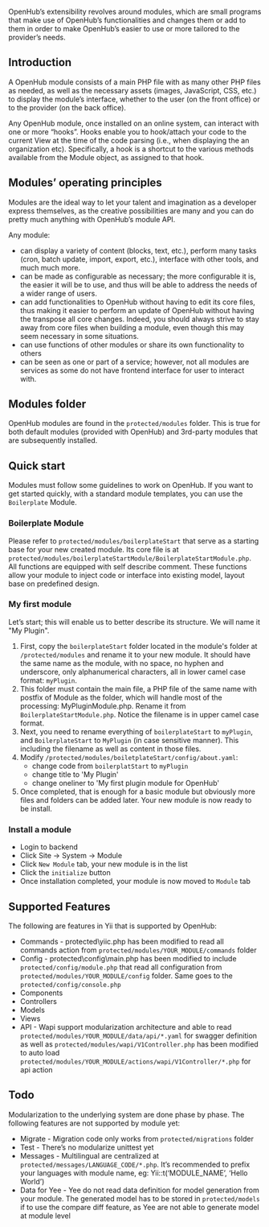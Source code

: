 OpenHub’s extensibility revolves around modules, which are small programs that make use of OpenHub’s functionalities and changes them or add to them in order to make OpenHub’s easier to use or more tailored to the provider’s needs.

## Introduction
A OpenHub module consists of a main PHP file with as many other PHP files as needed, as well as the necessary assets (images, JavaScript, CSS, etc.) to display the module’s interface, whether to the user (on the front office) or to the provider (on the back office).

Any OpenHub module, once installed on an online system, can interact with one or more “hooks”. Hooks enable you to hook/attach your code to the current View at the time of the code parsing (i.e., when displaying the an organization etc). Specifically, a hook is a shortcut to the various methods available from the Module object, as assigned to that hook.

## Modules’ operating principles
Modules are the ideal way to let your talent and imagination as a developer express themselves, as the creative possibilities are many and you can do pretty much anything with OpenHub’s module API.

Any module:
  * can display a variety of content (blocks, text, etc.), perform many tasks (cron, batch update, import, export, etc.), interface with other tools, and much much more.
  * can be made as configurable as necessary; the more configurable it is, the easier it will be to use, and thus will be able to address the needs of a wider range of users.
  * can add functionalities to OpenHub without having to edit its core files, thus making it easier to perform an update of OpenHub without having the transpose all core changes. Indeed, you should always strive to stay away from core files when building a module, even though this may seem necessary in some situations.
  * can use functions of other modules or share its own functionality to others
  * can be seen as one or part of a service; however, not all modules are services as some do not have frontend interface for user to interact with.

## Modules folder
OpenHub modules are found in the `protected/modules` folder. This is true for both default modules (provided with OpenHub) and 3rd-party modules that are subsequently installed.

## Quick start
Modules must follow some guidelines to work on OpenHub.
If you want to get started quickly, with a standard module templates, you can use the `Boilerplate` Module.

### Boilerplate Module
Please refer to `protected/modules/boilerplateStart` that serve as a starting base for your new created module.
Its core file is at `protected/modules/boilerplateStartModule/BoilerplateStartModule.php`. All functions are equipped with self describe comment. These functions allow your module to inject code or interface into existing model, layout base on predefined design. 

### My first module
Let’s start; this will enable us to better describe its structure. We will name it "My Plugin".

1. First, copy the `boilerplateStart` folder located in the module's folder at `/protected/modules` and rename it to your new module. It should have the same name as the module, with no space, no hyphen and underscore, only alphanumerical characters, all in lower camel case format: `myPlugin`.
1. This folder must contain the main file, a PHP file of the same name with postfix of Module as the folder, which will handle most of the processing: MyPluginModule.php. Rename it from `BoilerplateStartModule.php`. Notice the filename is in upper camel case format.
1. Next, you need to rename everything of `boilerplateStart` to `myPlugin`, and `BoilerplateStart` to `MyPlugin` (in case sensitive manner). This including the filename as well as content in those files.
1. Modify `/protected/modules/boiletplateStart/config/about.yaml`:
    * change code from `boilerplatStart` to `myPlugin`
    * change title to 'My Plugin'
    * change oneliner to 'My first plugin module for OpenHub'
5. Once completed, that is enough for a basic module but obviously more files and folders can be added later. Your new module is now ready to be install. 

### Install a module
  * Login to backend
  * Click Site -> System -> Module
  * Click `New Module` tab, your new module is in the list
  * Click the `initialize` button
  * Once installation completed, your module is now moved to `Module` tab

## Supported Features
The following are features in Yii that is supported by OpenHub:

  * Commands - protected\yiic.php has been modified to read all commands action from `protected/modules/YOUR_MODULE/commands` folder
  * Config - protected\config\main.php has been modified to include `protected/config/module.php` that read all configuration from `protected/modules/YOUR_MODULE/config` folder. Same goes to the  `protected/config/console.php`
  * Components
  * Controllers
  * Models
  * Views
  * API - Wapi support modularization architecture and able to read `protected/modules/YOUR_MODULE/data/api/*.yaml` for swagger definition as well as `protected/modules/wapi/V1Controller.php` has been modified to auto load `protected/modules/YOUR_MODULE/actions/wapi/V1Controller/*.php` for api action



## Todo
Modularization to the underlying system are done phase by phase. The following features are not supported by module yet:

* Migrate - Migration code only works from `protected/migrations` folder
* Test - There’s no modularize unittest yet
* Messages - Multilingual are centralized at `protected/messages/LANGUAGE_CODE/*.php`. It’s recommended to prefix your languages with module name, eg: Yii::t(‘MODULE_NAME’, ‘Hello World’)
* Data for Yee - Yee do not read data definition for model generation from your module. The generated model has to be stored in `protected/models` if to use the compare diff feature, as Yee are not able to generate model at module level